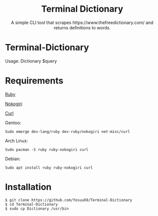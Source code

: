 <h1 align="center">Terminal Dictionary</h1>
<p align="center">A simple CLI tool that scrapes https://www.thefreedictionary.com/ and returns definitions to words.</p>


# Terminal-Dictionary

Usage: Dictionary $query

# Requirements
[Ruby](https://www.ruby-lang.org/en/)

[Nokogiri](https://nokogiri.org/)

[Curl](https://curl.se/)

Gentoo:

`Sudo emerge dev-lang/ruby dev-ruby/nokogiri net-misc/curl`

Arch Linux:

`Sudo pacman -S ruby ruby-nokogiri curl`

Debian:

`Sudo apt install ruby ruby-nokogiri curl`

# Installation

```
$ git clone https://github.com/Yosuu69/Terminal-Dictionary
$ cd Terminal-Dictionary
$ sudo cp Dictionary /usr/bin
```
